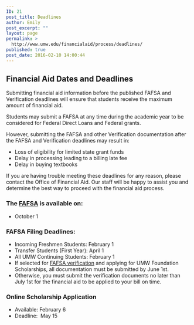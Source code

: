```yaml
---
ID: 21
post_title: Deadlines
author: Emily
post_excerpt: ""
layout: page
permalink: >
  http://www.umw.edu/financialaid/process/deadlines/
published: true
post_date: 2016-02-10 14:00:44
---
```

<h2>Financial Aid Dates and Deadlines</h2>
Submitting financial aid information before the published FAFSA and Verification deadlines will ensure that students receive the maximum amount of financial aid.

Students may submit a FAFSA at any time during the academic year to be considered for Federal Direct Loans and Federal grants.

However, submitting the FAFSA and other Verification documentation after the FAFSA and Verification deadlines may result in:
<ul>
 	<li>Loss of eligibility for limited state grant funds</li>
 	<li>Delay in processing leading to a billing late fee</li>
 	<li>Delay in buying textbooks</li>
</ul>
If you are having trouble meeting these deadlines for any reason, please contact the Office of Financial Aid. Our staff will be happy to assist you and determine the best way to proceed with the financial aid process.
<h3>The <a href="http://fafsa.ed.gov">FAFSA</a> is available on:</h3>
<ul>
 	<li>October 1</li>
</ul>
<h3>FAFSA Filing Deadlines:</h3>
<ul>
 	<li>Incoming Freshmen Students: February 1</li>
 	<li>Transfer Students (First Year): April 1</li>
 	<li>All UMW Continuing Students: February 1</li>
 	<li>If selected for <a href="http://www.umw.edu/financialaid/process/verification/">FAFSA verification</a> and applying for UMW Foundation Scholarships, all documentation must be submitted by June 1st.</li>
 	<li>Otherwise, you must submit the verification documents no later than July 1st for the financial aid to be applied to your bill on time.</li>
</ul>
<h3>Online Scholarship Application</h3>
<ul>
 	<li>Available: February 6</li>
 	<li>Deadline:  May 15</li>
</ul>
&nbsp;